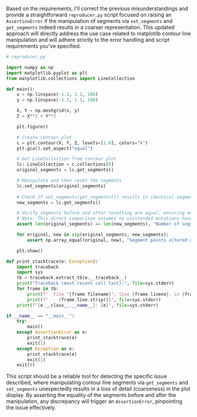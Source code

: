 Based on the requirements, I'll correct the previous misunderstandings and provide a straightforward `reproducer.py` script focused on raising an `AssertionError` if the manipulation of segments via `set_segments` and `get_segments` indeed results in a coarser representation. This updated approach will directly address the use case related to matplotlib contour line manipulation and will adhere strictly to the error handling and script requirements you've specified.

```python
# reproducer.py

import numpy as np
import matplotlib.pyplot as plt
from matplotlib.collections import LineCollection

def main():
    x = np.linspace(-1.1, 1.1, 100)
    y = np.linspace(-1.1, 1.1, 100)

    X, Y = np.meshgrid(x, y)
    Z = X**2 + Y**2

    plt.figure()

    # Create contour plot
    c = plt.contour(X, Y, Z, levels=[1.0], colors="k")
    plt.gca().set_aspect("equal")

    # Get LineCollection from contour plot
    lc: LineCollection = c.collections[0]
    original_segments = lc.get_segments()

    # Manipulate and then reset the segments
    lc.set_segments(original_segments)
    
    # Check if set_segments(get_segments()) results in identical segments
    new_segments = lc.get_segments()

    # Verify segments before and after resetting are equal, ensuring equal number of points
    # Note: This direct comparison assumes no unintended mutations have occurred in segment data
    assert len(original_segments) == len(new_segments), "Number of segments altered after set_segments call."

    for original, new in zip(original_segments, new_segments):
        assert np.array_equal(original, new), "Segment points altered after set_segments call."

    plt.show()

def print_stacktrace(e: Exception):
    import traceback
    import sys
    tb = traceback.extract_tb(e.__traceback__)
    print("Traceback (most recent call last):", file=sys.stderr)
    for frame in tb:
        print(f'  File "{frame.filename}", line {frame.lineno}, in {frame.name}', file=sys.stderr)
        print(f"    {frame.line.strip()}", file=sys.stderr)
    print(f"{e.__class__.__name__}: {e}", file=sys.stderr)

if __name__ == "__main__":
    try:
        main()
    except AssertionError as e:
        print_stacktrace(e)
        exit(1)
    except Exception as e:
        print_stacktrace(e)
        exit(1)
    exit(0)
```

This script should be a reliable tool for detecting the specific issue described, where manipulating contour line segments via `get_segments` and `set_segments` unexpectedly results in a loss of detail (coarseness) in the plot display. By asserting the equality of the segments before and after the manipulation, any discrepancy will trigger an `AssertionError`, pinpointing the issue effectively.